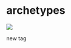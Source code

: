 # archetypes

[![](https://jitpack.io/v/liccioni/archetypes.svg)](https://jitpack.io/#liccioni/archetypes)

new tag